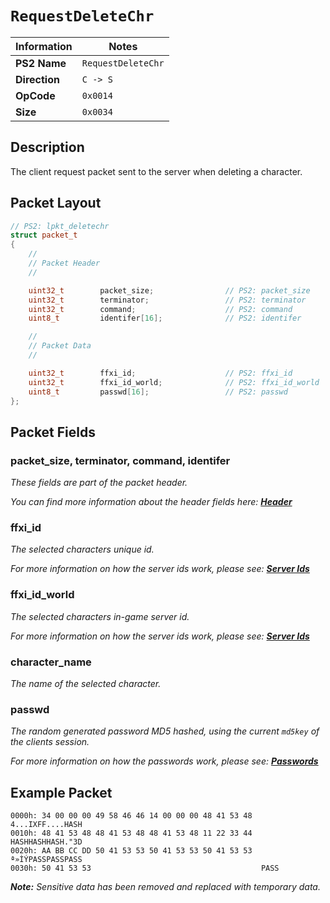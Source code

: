 # `RequestDeleteChr`

| Information               | Notes |
|---                        |---    |
| **PS2 Name**              | `RequestDeleteChr` |
| **Direction**             | `C -> S` |
| **OpCode**                | `0x0014` |
| **Size**                  | `0x0034` |

## Description

The client request packet sent to the server when deleting a character.

## Packet Layout

```cpp
// PS2: lpkt_deletechr
struct packet_t
{
    //
    // Packet Header
    //

    uint32_t        packet_size;                // PS2: packet_size
    uint32_t        terminator;                 // PS2: terminator
    uint32_t        command;                    // PS2: command
    uint8_t         identifer[16];              // PS2: identifer

    //
    // Packet Data
    //

    uint32_t        ffxi_id;                    // PS2: ffxi_id
    uint32_t        ffxi_id_world;              // PS2: ffxi_id_world
    uint8_t         passwd[16];                 // PS2: passwd
};
```

## Packet Fields

### packet_size, terminator, command, identifer

_These fields are part of the packet header._

_You can find more information about the header fields here: [**Header**](/packets/lobby/Header.md)_

### ffxi_id

_The selected characters unique id._

_For more information on how the server ids work, please see: [**Server Ids**](/packets/lobby/Notes.md#server-ids)_

### ffxi_id_world

_The selected characters in-game server id._

_For more information on how the server ids work, please see: [**Server Ids**](/packets/lobby/Notes.md#server-ids)_

### character_name

_The name of the selected character._

### passwd

_The random generated password MD5 hashed, using the current `md5key` of the clients session._

_For more information on how the passwords work, please see: [**Passwords**](/packets/lobby/Notes.md#passwords)_

## Example Packet

```
0000h: 34 00 00 00 49 58 46 46 14 00 00 00 48 41 53 48  4...IXFF....HASH
0010h: 48 41 53 48 48 41 53 48 48 41 53 48 11 22 33 44  HASHHASHHASH."3D
0020h: AA BB CC DD 50 41 53 53 50 41 53 53 50 41 53 53  ª»ÌÝPASSPASSPASS
0030h: 50 41 53 53                                      PASS
```

_**Note:** Sensitive data has been removed and replaced with temporary data._

